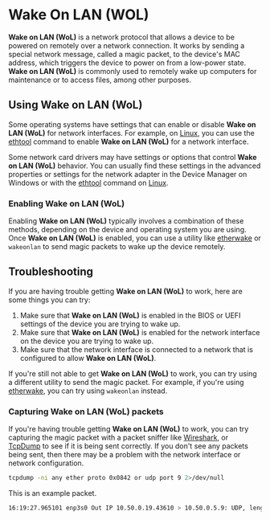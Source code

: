 # Wake On LAN (WOL)

**Wake on LAN (WoL)** is a network protocol that allows a device to be powered on remotely over a network connection. It works by sending a special network message, called a magic packet, to the device's MAC address, which triggers the device to power on from a low-power state. **Wake on LAN (WoL)** is commonly used to remotely wake up computers for maintenance or to access files, among other purposes.

## Using Wake on LAN (WoL)

Some operating systems have settings that can enable or disable **Wake on LAN (WoL)** for network interfaces. For example, on [Linux](../linux/linux.md), you can use the [ethtool](../linux/ethtool.md) command to enable **Wake on LAN (WoL)** for a network interface.

Some network card drivers may have settings or options that control **Wake on LAN (WoL)** behavior. You can usually find these settings in the advanced properties or settings for the network adapter in the Device Manager on Windows or with the [ethtool](../linux/ethtool.md) command on [Linux](../linux/linux.md).

### Enabling Wake on LAN (WoL)

Enabling **Wake on LAN (WoL)** typically involves a combination of these methods, depending on the device and operating system you are using. Once **Wake on LAN (WoL)** is enabled, you can use a utility like [etherwake](../linux/etherwake.md) or `wakeonlan` to send magic packets to wake up the device remotely.

## Troubleshooting

If you are having trouble getting **Wake on LAN (WoL)** to work, here are some things you can try:

1. Make sure that **Wake on LAN (WoL)** is enabled in the BIOS or UEFI settings of the device you are trying to wake up.
2. Make sure that **Wake on LAN (WoL)** is enabled for the network interface on the device you are trying to wake up.
3. Make sure that the network interface is connected to a network that is configured to allow **Wake on LAN (WoL)**.

If you're still not able to get **Wake on LAN (WoL)** to work, you can try using a different utility to send the magic packet. For example, if you're using [etherwake](../linux/etherwake.md), you can try using `wakeonlan` instead.

### Capturing Wake on LAN (WoL) packets

If you're having trouble getting **Wake on LAN (WoL)** to work, you can try capturing the magic packet with a packet sniffer like [Wireshark](../tools/wireshark.md), or [TcpDump](../tools/tcpdump.md) to see if it is being sent correctly. If you don't see any packets being sent, then there may be a problem with the network interface or network configuration.

```sh
tcpdump -ni any ether proto 0x0842 or udp port 9 2>/dev/null
```

This is an example packet.

```sh
16:19:27.965101 enp3s0 Out IP 10.50.0.19.43610 > 10.50.0.5.9: UDP, length 102
```
